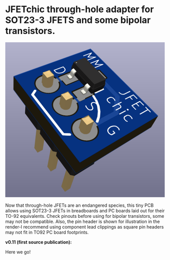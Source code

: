# JFETchic through-hole adapter for SOT23-3 JFETS and some bipolar transistors.

![3d render of completed JFETchic v0.11](JFETchic_v011.png)

Now that through-hole JFETs are an endangered species, this tiny PCB allows using SOT23-3 JFETs in breadboards and PC boards laid out for their TO-92 equivalents. Check pinouts before using for bipolar transistors, some may not be compatible. Also, the pin header is shown for illustration in the render-I recommend using component lead clippings as square pin headers may not fit in TO92 PC board footprints.

<b>v0.11 (first source publication):</b> 

Here we go!
